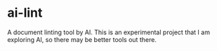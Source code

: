 # ai-lint
A document linting tool by AI. This is an experimental project that I am exploring AI, so there may be better tools out there.
